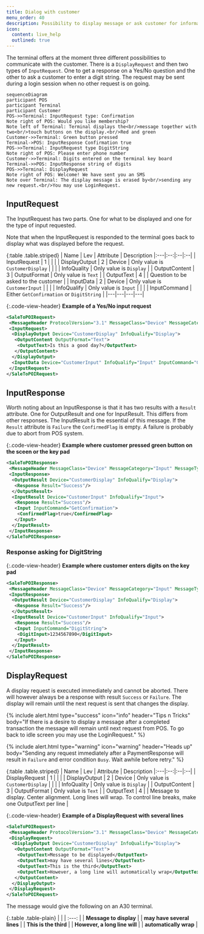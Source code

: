```yaml
---
title: Dialog with customer
menu_order: 40
description: Possibility to display message or ask customer for information
icon:
  content: live_help
  outlined: true
---
```

The terminal offers at the moment three different possibilities to communicate with the customer. There is a `DisplayRequest` and then two types of `InputRequest`. One to get a response on a Yes/No question and the other to ask a customer to enter a digit string. The request may be sent during a login session when no other request is on going.

```mermaid
sequenceDiagram
participant POS
participant Terminal
participant Customer
POS->>Terminal: InputRequest type: Confirmation
Note right of POS: Would you like membership?
Note left of Terminal: Terminal displays the<br/>message together with two<br/>touch buttons on the display.<br/>Red and green 
Customer->>Terminal: Green button pressed
Terminal->POS: InputResponse Confirmation true
POS->>Terminal: InputRequest type DigitString
Note right of POS: Please enter phone number
Customer->>Terminal: Digits entered on the terminal key board
Terminal->>POS: InputResponse string of digits
POS->>Terminal: DisplayRequest
Note right of POS: Welcome! We have sent you an SMS
Note over Terminal: The display message is erased by<br/>sending any new request.<br/>You may use LoginRequest.
```

## InputRequest

The InputRequest has two parts. One for what to be displayed and one for the type of input requested.

Note that when the InputRequest is responded to the terminal goes back to display what was displayed before the request.

{:table .table.striped}
| Name | Lev | Attribute | Description
|:---|:--:|:--|:--|
| InputRequest | 1 | | |
| DisplayOutput | 2 | Device | Only value is `CustomerDisplay` |
| | | InfoQuality | Only value is `Display` |
| OutputContent | 3 | OutputFormat | Only value is `Text` |
| OutputText | 4 | | Question to be asked to the customer |
| InputData | 2 | Device | Only value is `CustomerInput` |
| | | InfoQualify | Only value is `Input` |
| | | InputCommand | Either `GetConfirmation` or `DigitString` |
|---|---|---|---|

{:.code-view-header}
**Example of a Yes/No input request**

```xml
<SaleToPOIRequest>
 <MessageHeader ProtocolVersion="3.1" MessageClass="Device" MessageCategory="Input" MessageType="Request" ServiceID="45" DeviceID="45" SaleID="1" POIID="AJACQH28"/>
 <InputRequest>
  <DisplayOutput Device="CustomerDisplay" InfoQualify="Display">
   <OutputContent OutputFormat="Text">
    <OutputText>Is this a good day?</OutputText>
   </OutputContent>
  </DisplayOutput>
  <InputData Device="CustomerInput" InfoQualify="Input" InputCommand="GetConfirmation"/>
 </InputRequest>
</SaleToPOIRequest>
```

## InputResponse

Worth noting about an InputResponse is that it has two results with a `Result` attribute. One for OutputResult and one for InputResult. This differs
from other responses.
The InputResult is the essential of this message. If the `Result` attribute is `Failure` the `ConfirmedFlag` is empty. A failure is probably due to abort from POS system.  

{:.code-view-header}
**Example where customer pressed green button on the sceen or the key pad**

```xml
<SaleToPOIResponse>
 <MessageHeader MessageClass="Device" MessageCategory="Input" MessageType="Response" ServiceID="45" DeviceID="45" SaleID="1" POIID="AJACQH28"/>
 <InputResponse>
  <OutputResult Device="CustomerDisplay" InfoQualify="Display">
   <Response Result="Success"/>
  </OutputResult>
  <InputResult Device="CustomerInput" InfoQualify="Input">
   <Response Result="Success"/>
   <Input InputCommand="GetConfirmation">
    <ConfirmedFlag>true</ConfirmedFlag>
   </Input>
  </InputResult>
 </InputResponse>
</SaleToPOIResponse>
```

### Response asking for DigitString

{:.code-view-header}
**Example where customer enters digits on the key pad**

```xml
<SaleToPOIResponse>
 <MessageHeader MessageClass="Device" MessageCategory="Input" MessageType="Response" ServiceID="52" DeviceID="52" SaleID="1" POIID="AJACQH28"/>
 <InputResponse>
  <OutputResult Device="CustomerDisplay" InfoQualify="Display">
   <Response Result="Success"/>
  </OutputResult>
  <InputResult Device="CustomerInput" InfoQualify="Input">
   <Response Result="Success"/>
   <Input InputCommand="DigitString">
    <DigitInput>1234567890</DigitInput>
   </Input>
  </InputResult>
 </InputResponse>
</SaleToPOIResponse>
```

## DisplayRequest

A display request is executed immediately and cannot be aborted. There will however always be a response with result `Success` or `Failure`. The display will remain until the next request is sent that changes the display.

{% include alert.html type="success" icon="info" header="Tips n Tricks" body="If there is a desire to display a message after a completed transaction the message will remain until next request from POS. To go back to idle screen you may use the LoginRequest." %}

{% include alert.html type="warning" icon="warning" header="Heads up" body="Sending any request immediately after a PaymentResponse will result in `Failure` and error condition `Busy`. Wait awhile before retry." %}

{:table .table.striped}
| Name | Lev | Attribute | Description
|:---|:--:|:--|:--|
| DisplayRequest | 1 | | |
| DisplayOutput | 2 | Device | Only value is `CustomerDisplay` |
| | | InfoQuality | Only value is `Display` |
| OutputContent | 3 | OutputFormat | Only value is `Text` |
| OutputText | 4 | | Message to display. Center alignment. Long lines will wrap. To control line breaks, make one OutputText per line |

{:.code-view-header}
**Example of a DisplayRequest with several lines**

```xml
<SaleToPOIRequest>
 <MessageHeader ProtocolVersion="3.1" MessageClass="Device" MessageCategory="Display" MessageType="Request" ServiceID="33" DeviceID="33" SaleID="1" POIID="A-POIID"/>
 <DisplayRequest>
  <DisplayOutput Device="CustomerDisplay" InfoQualify="Display">
   <OutputContent OutputFormat="Text">
    <OutputText>Message to be displayed</OutputText>
    <OutputText>may have several lines</OutputText>
    <OutputText>This is the third</OutputText>
    <OutputText>However, a long line will automatically wrap</OutputText>
   </OutputContent>
  </DisplayOutput>
 </DisplayRequest>
</SaleToPOIRequest>
```

The message would give the following on an A30 terminal.

{:.table .table-plain}
| |
| :---: |
| **Message to display** |
| **may have several lines** |
| **This is the third** |
| **However, a long line will** |
| **automatically wrap** |
